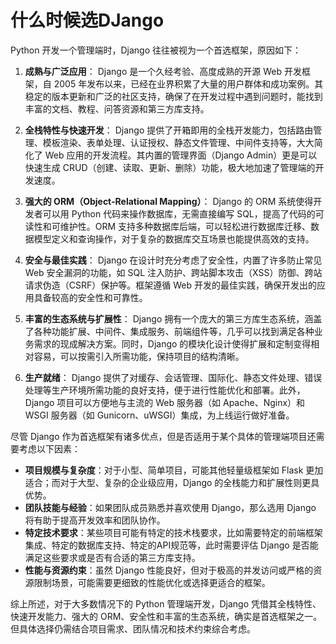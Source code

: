 # 什么时候选DJango
Python 开发一个管理端时，Django 往往被视为一个首选框架，原因如下：

1. **成熟与广泛应用**：
   Django 是一个久经考验、高度成熟的开源 Web 开发框架，自 2005 年发布以来，已经在业界积累了大量的用户群体和成功案例。其稳定的版本更新和广泛的社区支持，确保了在开发过程中遇到问题时，能找到丰富的文档、教程、问答资源和第三方库支持。

2. **全栈特性与快速开发**：
   Django 提供了开箱即用的全栈开发能力，包括路由管理、模板渲染、表单处理、认证授权、静态文件管理、中间件支持等，大大简化了 Web 应用的开发流程。其内置的管理界面（Django Admin）更是可以快速生成 CRUD（创建、读取、更新、删除）功能，极大地加速了管理端的开发速度。

3. **强大的 ORM（Object-Relational Mapping）**：
   Django 的 ORM 系统使得开发者可以用 Python 代码来操作数据库，无需直接编写 SQL，提高了代码的可读性和可维护性。ORM 支持多种数据库后端，可以轻松进行数据库迁移、数据模型定义和查询操作，对于复杂的数据库交互场景也能提供高效的支持。

4. **安全与最佳实践**：
   Django 在设计时充分考虑了安全性，内置了许多防止常见 Web 安全漏洞的功能，如 SQL 注入防护、跨站脚本攻击（XSS）防御、跨站请求伪造（CSRF）保护等。框架遵循 Web 开发的最佳实践，确保开发出的应用具备较高的安全性和可靠性。

5. **丰富的生态系统与扩展性**：
   Django 拥有一个庞大的第三方库生态系统，涵盖了各种功能扩展、中间件、集成服务、前端组件等，几乎可以找到满足各种业务需求的现成解决方案。同时，Django 的模块化设计使得扩展和定制变得相对容易，可以按需引入所需功能，保持项目的结构清晰。

6. **生产就绪**：
   Django 提供了对缓存、会话管理、国际化、静态文件处理、错误处理等生产环境所需功能的良好支持，便于进行性能优化和部署。此外，Django 项目可以方便地与主流的 Web 服务器（如 Apache、Nginx）和 WSGI 服务器（如 Gunicorn、uWSGI）集成，为上线运行做好准备。

尽管 Django 作为首选框架有诸多优点，但是否适用于某个具体的管理端项目还需要考虑以下因素：

- **项目规模与复杂度**：对于小型、简单项目，可能其他轻量级框架如 Flask 更加适合；而对于大型、复杂的企业级应用，Django 的全栈能力和扩展性则更具优势。
- **团队技能与经验**：如果团队成员熟悉并喜欢使用 Django，那么选用 Django 将有助于提高开发效率和团队协作。
- **特定技术要求**：某些项目可能有特定的技术栈要求，比如需要特定的前端框架集成、特定的数据库支持、特定的API规范等，此时需要评估 Django 是否能满足这些要求或是否有合适的第三方库支持。
- **性能与资源约束**：虽然 Django 性能良好，但对于极高的并发访问或严格的资源限制场景，可能需要更细致的性能优化或选择更适合的框架。

综上所述，对于大多数情况下的 Python 管理端开发，Django 凭借其全栈特性、快速开发能力、强大的 ORM、安全性和丰富的生态系统，确实是首选框架之一。但具体选择仍需结合项目需求、团队情况和技术约束综合考虑。